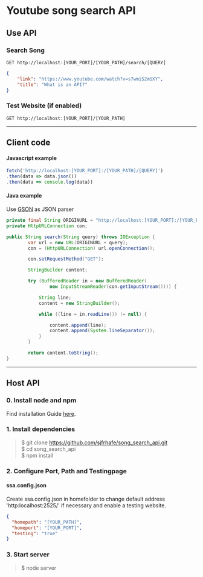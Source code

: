 # Youtube song search API

## Use API
### Search Song
```
GET http://localhost:[YOUR_PORT]/[YOUR_PATH]/search/[QUERY]
```
```json
{
    "link": "https://www.youtube.com/watch?v=s7wmiS2mSXY",
    "title": "What is an API?"
}
```
### Test Website (if enabled)
```
GET http://localhost:[YOUR_PORT]/[YOUR_PATH]
```
<hr>

## Client code
#### Javascript example
```javascript
fetch('http://localhost:[YOUR_PORT]:/[YOUR_PATH]/[QUERY]')
.then(data => data.json())
.then(data => console.log(data))
```

#### Java example
Use [GSON](https://github.com/google/gson) as JSON parser
```java
private final String ORIGINURL = "http://localhost:[YOUR_PORT]:/[YOUR_PATH]/[QUERY]";
private HttpURLConnection con;

public String search(String query) throws IOException {
        var url = new URL(ORIGINURL + query);
        con = (HttpURLConnection) url.openConnection();

        con.setRequestMethod("GET");

        StringBuilder content;

        try (BufferedReader in = new BufferedReader(
                new InputStreamReader(con.getInputStream()))) {

            String line;
            content = new StringBuilder();

            while ((line = in.readLine()) != null) {

                content.append(line);
                content.append(System.lineSeparator());
            }
        }

        return content.toString();
}
```

<hr>

## Host API
### 0. Install node and npm
Find installation Guide [here](https://docs.npmjs.com/downloading-and-installing-node-js-and-npm).
### 1. Install dependencies
>$ git clone https://github.com/sjfrhafe/song_search_api.git<br>
$ cd song_search_api<br>
$ npm install
### 2. Configure Port, Path and Testingpage
#### ssa.config.json
Create ssa.config.json in homefolder to change default address 'http:localhost:2525/' if necessary and enable a testing website.
```json
{
  "homepath": "[YOUR_PATH]",
  "homeport": "[YOUR_PORT]",
  "testing": "true"
}
```
### 3. Start server
>$ node server
